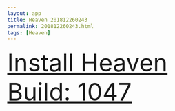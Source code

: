 ```yaml
---
layout: app
title: Heaven 201812260243
permalink: 201812260243.html
tags: [Heaven]
---
```

<div class="pure-g">
    <div class="pure-u-1-1" style="font-size: 4em">
        <a class="pure-button-primary" href="itms-services://?action=download-manifest&url=https%3A%2F%2Flitsungyisigono.github.io%2FTestScript%2Fmanifests%2F201812260243.plist"><i class="fa fa-download" aria-hidden="true"></i>Install Heaven Build: 1047</a>
    </div>
</div>